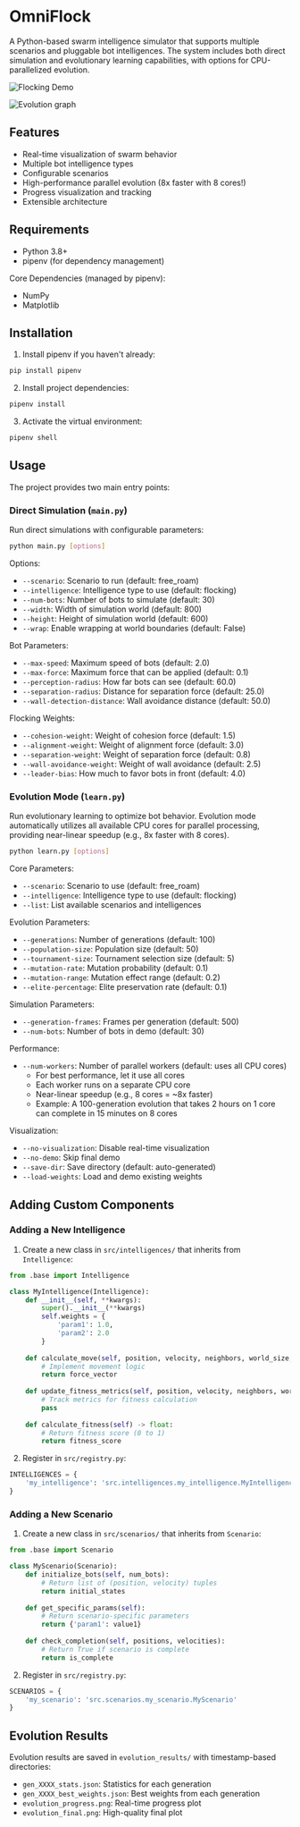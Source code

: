 # OmniFlock

A Python-based swarm intelligence simulator that supports multiple scenarios and pluggable bot intelligences. The system includes both direct simulation and evolutionary learning capabilities, with options for CPU-parallelized evolution.

![Flocking Demo](demo/flock.gif)

![Evolution graph](demo/evo_graph.png)

## Features

- Real-time visualization of swarm behavior
- Multiple bot intelligence types
- Configurable scenarios
- High-performance parallel evolution (8x faster with 8 cores!)
- Progress visualization and tracking
- Extensible architecture

## Requirements

- Python 3.8+
- pipenv (for dependency management)

Core Dependencies (managed by pipenv):
- NumPy
- Matplotlib

## Installation

1. Install pipenv if you haven't already:
```bash
pip install pipenv
```

2. Install project dependencies:
```bash
pipenv install
```

3. Activate the virtual environment:
```bash
pipenv shell
```

## Usage

The project provides two main entry points:

### Direct Simulation (`main.py`)

Run direct simulations with configurable parameters:

```bash
python main.py [options]
```

Options:
- `--scenario`: Scenario to run (default: free_roam)
- `--intelligence`: Intelligence type to use (default: flocking)
- `--num-bots`: Number of bots to simulate (default: 30)
- `--width`: Width of simulation world (default: 800)
- `--height`: Height of simulation world (default: 600)
- `--wrap`: Enable wrapping at world boundaries (default: False)

Bot Parameters:
- `--max-speed`: Maximum speed of bots (default: 2.0)
- `--max-force`: Maximum force that can be applied (default: 0.1)
- `--perception-radius`: How far bots can see (default: 60.0)
- `--separation-radius`: Distance for separation force (default: 25.0)
- `--wall-detection-distance`: Wall avoidance distance (default: 50.0)

Flocking Weights:
- `--cohesion-weight`: Weight of cohesion force (default: 1.5)
- `--alignment-weight`: Weight of alignment force (default: 3.0)
- `--separation-weight`: Weight of separation force (default: 0.8)
- `--wall-avoidance-weight`: Weight of wall avoidance (default: 2.5)
- `--leader-bias`: How much to favor bots in front (default: 4.0)

### Evolution Mode (`learn.py`)

Run evolutionary learning to optimize bot behavior. Evolution mode automatically utilizes all available CPU cores for parallel processing, providing near-linear speedup (e.g., 8x faster with 8 cores).

```bash
python learn.py [options]
```

Core Parameters:
- `--scenario`: Scenario to use (default: free_roam)
- `--intelligence`: Intelligence type to use (default: flocking)
- `--list`: List available scenarios and intelligences

Evolution Parameters:
- `--generations`: Number of generations (default: 100)
- `--population-size`: Population size (default: 50)
- `--tournament-size`: Tournament selection size (default: 5)
- `--mutation-rate`: Mutation probability (default: 0.1)
- `--mutation-range`: Mutation effect range (default: 0.2)
- `--elite-percentage`: Elite preservation rate (default: 0.1)

Simulation Parameters:
- `--generation-frames`: Frames per generation (default: 500)
- `--num-bots`: Number of bots in demo (default: 30)

Performance:
- `--num-workers`: Number of parallel workers (default: uses all CPU cores)
  - For best performance, let it use all cores
  - Each worker runs on a separate CPU core
  - Near-linear speedup (e.g., 8 cores = ~8x faster)
  - Example: A 100-generation evolution that takes 2 hours on 1 core can complete in 15 minutes on 8 cores

Visualization:
- `--no-visualization`: Disable real-time visualization
- `--no-demo`: Skip final demo
- `--save-dir`: Save directory (default: auto-generated)
- `--load-weights`: Load and demo existing weights

## Adding Custom Components

### Adding a New Intelligence

1. Create a new class in `src/intelligences/` that inherits from `Intelligence`:
```python
from .base import Intelligence

class MyIntelligence(Intelligence):
    def __init__(self, **kwargs):
        super().__init__(**kwargs)
        self.weights = {
            'param1': 1.0,
            'param2': 2.0
        }
    
    def calculate_move(self, position, velocity, neighbors, world_size, **kwargs):
        # Implement movement logic
        return force_vector
    
    def update_fitness_metrics(self, position, velocity, neighbors, world_size):
        # Track metrics for fitness calculation
        pass
    
    def calculate_fitness(self) -> float:
        # Return fitness score (0 to 1)
        return fitness_score
```

2. Register in `src/registry.py`:
```python
INTELLIGENCES = {
    'my_intelligence': 'src.intelligences.my_intelligence.MyIntelligence'
}
```

### Adding a New Scenario

1. Create a new class in `src/scenarios/` that inherits from `Scenario`:
```python
from .base import Scenario

class MyScenario(Scenario):
    def initialize_bots(self, num_bots):
        # Return list of (position, velocity) tuples
        return initial_states
    
    def get_specific_params(self):
        # Return scenario-specific parameters
        return {'param1': value1}
    
    def check_completion(self, positions, velocities):
        # Return True if scenario is complete
        return is_complete
```

2. Register in `src/registry.py`:
```python
SCENARIOS = {
    'my_scenario': 'src.scenarios.my_scenario.MyScenario'
}
```

## Evolution Results

Evolution results are saved in `evolution_results/` with timestamp-based directories:
- `gen_XXXX_stats.json`: Statistics for each generation
- `gen_XXXX_best_weights.json`: Best weights from each generation
- `evolution_progress.png`: Real-time progress plot
- `evolution_final.png`: High-quality final plot
